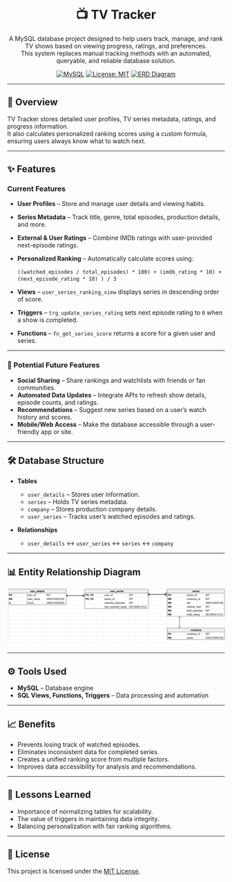 <div align="center">

# 📺 TV Tracker

A MySQL database project designed to help users track, manage, and rank TV shows based on viewing progress, ratings, and preferences.  
This system replaces manual tracking methods with an automated, queryable, and reliable database solution.

[![MySQL](https://img.shields.io/badge/MySQL-8.0-blue?logo=mysql&logoColor=white&labelColor=0B3D91)](https://www.mysql.com/)
[![License: MIT](https://img.shields.io/badge/License-MIT-green.svg)](./LICENSE)
[![ERD Diagram](https://img.shields.io/badge/ERD-Diagram-orange?logo=diagram&logoColor=white)](./ERD.png)

</div>

---

## 📌 Overview
TV Tracker stores detailed user profiles, TV series metadata, ratings, and progress information.  
It also calculates personalized ranking scores using a custom formula, ensuring users always know what to watch next.

---

## ✨ Features

### Current Features
<div align="left">

- **User Profiles** – Store and manage user details and viewing habits.
- **Series Metadata** – Track title, genre, total episodes, production details, and more.
- **External & User Ratings** – Combine IMDb ratings with user-provided next-episode ratings.
- **Personalized Ranking** – Automatically calculate scores using:

  ```
  ((watched_episodes / total_episodes) * 100) + (imdb_rating * 10) + (next_episode_rating * 10) ) / 3
  ```
  
- **Views** – `user_series_ranking_view` displays series in descending order of score.
- **Triggers** – `trg_update_series_rating` sets next episode rating to `0` when a show is completed.
- **Functions** – `fn_get_series_score` returns a score for a given user and series.

</div>

---

### 🚀 Potential Future Features
<div align="left">

- **Social Sharing** – Share rankings and watchlists with friends or fan communities.
- **Automated Data Updates** – Integrate APIs to refresh show details, episode counts, and ratings.
- **Recommendations** – Suggest new series based on a user’s watch history and scores.
- **Mobile/Web Access** – Make the database accessible through a user-friendly app or site.

</div>

---

## 🛠 Database Structure

- **Tables**  
  - `user_details` – Stores user information.  
  - `series` – Holds TV series metadata.  
  - `company` – Stores production company details.  
  - `user_series` – Tracks user’s watched episodes and ratings.

- **Relationships**  
  - `user_details` ↔ `user_series` ↔ `series` ↔ `company`

---

## 📊 Entity Relationship Diagram
![ERD Diagram](img/ERD.png)

---

## ⚙️ Tools Used
- **MySQL** – Database engine
- **SQL Views, Functions, Triggers** – Data processing and automation

---

## 📈 Benefits
- Prevents losing track of watched episodes.
- Eliminates inconsistent data for completed series.
- Creates a unified ranking score from multiple factors.
- Improves data accessibility for analysis and recommendations.

---

## 🧠 Lessons Learned
- Importance of normalizing tables for scalability.
- The value of triggers in maintaining data integrity.
- Balancing personalization with fair ranking algorithms.

---

## 📜 License

This project is licensed under the [MIT License](https://opensource.org/licenses/MIT).